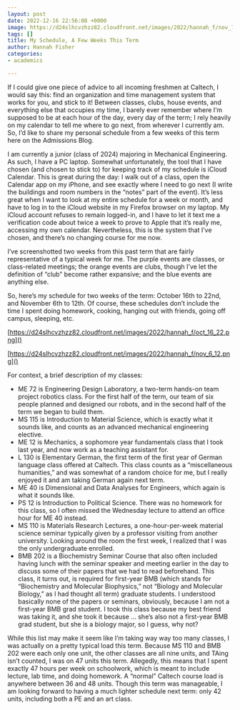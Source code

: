 ```yaml
---
layout: post
date: 2022-12-16 22:56:08 +0000
image: https://d24slhcvzhzz82.cloudfront.net/images/2022/hannah_f/nov_7.jpg
tags: []
title: My Schedule, A Few Weeks This Term
author: Hannah Fisher
categories:
- academics

---
```

If I could give one piece of advice to all incoming freshmen at Caltech, I would say this: find an organization and time management system that works for you, and stick to it! Between classes, clubs, house events, and everything else that occupies my time, I barely ever remember where I’m supposed to be at each hour of the day, every day of the term; I rely heavily on my calendar to tell me where to go next, from wherever I currently am. So, I’d like to share my personal schedule from a few weeks of this term here on the Admissions Blog.

I am currently a junior (class of 2024) majoring in Mechanical Engineering. As such, I have a PC laptop. Somewhat unfortunately, the tool that I have chosen (and chosen to stick to) for keeping track of my schedule is iCloud Calendar. This is great during the day: I walk out of a class, open the Calendar app on my iPhone, and see exactly where I need to go next (I write the buildings and room numbers in the “notes” part of the event). It’s less great when I want to look at my entire schedule for a week or month, and have to log in to the iCloud website in my Firefox browser on my laptop. My iCloud account refuses to remain logged-in, and I have to let it text me a verification code about twice a week to prove to Apple that it’s really me, accessing my own calendar. Nevertheless, this is the system that I’ve chosen, and there’s no changing course for me now.

I’ve screenshotted two weeks from this past term that are fairly representative of a typical week for me. The purple events are classes, or class-related meetings; the orange events are clubs, though I’ve let the definition of “club” become rather expansive; and the blue events are anything else.

So, here’s my schedule for two weeks of the term: October 16th to 22nd, and November 6th to 12th. Of course, these schedules don’t include the time I spent doing homework, cooking, hanging out with friends, going off campus, sleeping, etc.

[https://d24slhcvzhzz82.cloudfront.net/images/2022/hannah_f/oct_16_22.png]()

[https://d24slhcvzhzz82.cloudfront.net/images/2022/hannah_f/nov_6_12.png]()

For context, a brief description of my classes:

* ME 72 is Engineering Design Laboratory, a two-term hands-on team project robotics class. For the first half of the term, our team of six people planned and designed our robots, and in the second half of the term we began to build them.
* MS 115 is Introduction to Material Science, which is exactly what it sounds like, and counts as an advanced mechanical engineering elective.
* ME 12 is Mechanics, a sophomore year fundamentals class that I took last year, and now work as a teaching assistant for.
* L 130 is Elementary German, the first term of the first year of German language class offered at Caltech. This class counts as a “miscellaneous humanities,” and was somewhat of a random choice for me, but I really enjoyed it and am taking German again next term.
* ME 40 is Dimensional and Data Analyses for Engineers, which again is what it sounds like.
* PS 12 is Introduction to Political Science. There was no homework for this class, so I often missed the Wednesday lecture to attend an office hour for ME 40 instead.
* MS 110 is Materials Research Lectures, a one-hour-per-week material science seminar typically given by a professor visiting from another university. Looking around the room the first week, I realized that I was the only undergraduate enrolled.
* BMB 202 is a Biochemistry Seminar Course that also often included having lunch with the seminar speaker and meeting earlier in the day to discuss some of their papers that we had to read beforehand. This class, it turns out, is required for first-year BMB (which stands for “Biochemistry and Molecular Biophysics,” not “Biology and Molecular Biology,” as I had thought all term) graduate students. I understood basically none of the papers or seminars, obviously, because I am not a first-year BMB grad student. I took this class because my best friend was taking it, and she took it because … she’s also not a first-year BMB grad student, but she is a biology major, so I guess, why not?

While this list may make it seem like I’m taking way way too many classes, I was actually on a pretty typical load this term. Because MS 110 and BMB 202 were each only one unit, the other classes are all nine units, and TAing isn’t counted, I was on 47 units this term. Allegedly, this means that I spent exactly 47 hours per week on schoolwork, which is meant to include lecture, lab time, and doing homework. A “normal” Caltech course load is anywhere between 36 and 48 units. Though this term was manageable, I am looking forward to having a much lighter schedule next term: only 42 units, including both a PE and an art class.